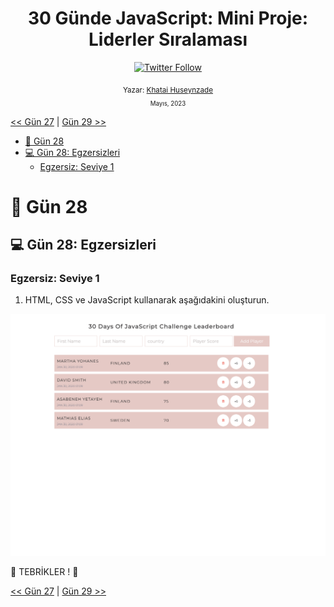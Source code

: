 <div align="center">
<h1>30 Günde JavaScript: Mini Proje: Liderler Sıralaması </h1>

<a class="header-badge" target="_blank" href="https://twitter.com/developerkhatai">
<img alt="Twitter Follow" src="https://img.shields.io/twitter/follow/developerkhatai?style=social">
</a><br>

<sub>Yazar:
<a href="https://github.com/BilgeGates">Khatai Huseynzade</a><br>
<small> Mayıs, 2023</small>
</sub>

</div>

[<< Gün 27](../27_Gün_Mini_Proje_Portföy/27_gün_mini_proje_portföy.md) | [Gün 29 >>](../29_Gün_Mini_Proje_Animasyon_Karakterleri/29_gün_mini_proje_animasyon_karakterleri.md)

- [📔 Gün 28](#-Gün-28)
- [💻 Gün 28: Egzersizleri](#-Gün-28-Egzersizleri)
  - [Egzersiz: Seviye 1](#Egzersiz-Seviye-1)

# 📔 Gün 28

## 💻 Gün 28: Egzersizleri

### Egzersiz: Seviye 1

1. HTML, CSS ve JavaScript kullanarak aşağıdakini oluşturun.

![Slider](../../images/projects/dom_mini_project_leaderboard_day_8.1.gif)

🎉 TEBRİKLER ! 🎉

[<< Gün 27](../27_Gün_Mini_Proje_Portföy/27_gün_mini_proje_portföy.md) | [Gün 29 >>](../29_Gün_Mini_Proje_Animasyon_Karakterleri/29_gün_mini_proje_animasyon_karakterleri.md)
